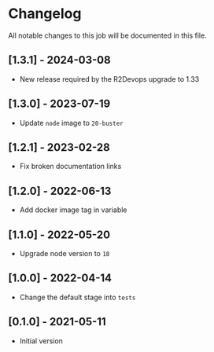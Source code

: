 # Changelog
All notable changes to this job will be documented in this file.

## [1.3.1] - 2024-03-08
* New release required by the R2Devops upgrade to 1.33

## [1.3.0] - 2023-07-19
* Update `node` image to `20-buster`

## [1.2.1] - 2023-02-28
* Fix broken documentation links

## [1.2.0] - 2022-06-13
* Add docker image tag in variable 

## [1.1.0] - 2022-05-20
* Upgrade node version to `18`

## [1.0.0] - 2022-04-14
* Change the default stage into `tests`

## [0.1.0] - 2021-05-11
* Initial version
